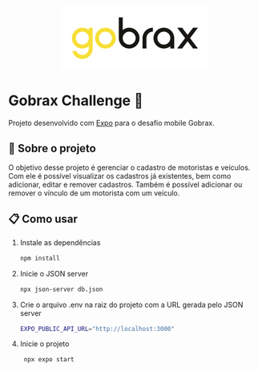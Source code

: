 <h1 align="center">
   <a href="https://gobrax.com.br/" target="_blank">
      <img src="./assets/images/capa-github.png" />
   </a>
</h1>

# Gobrax Challenge 👋

Projeto desenvolvido com [Expo](https://expo.dev) para o desafio mobile Gobrax.

## 🚀 Sobre o projeto

O objetivo desse projeto é gerenciar o cadastro de motoristas e veículos. Com ele é possível visualizar os cadastros já existentes, bem como adicionar, editar e remover cadastros. Também é possível adicionar ou remover o vínculo de um motorista com um veículo.

## 📋 Como usar

1. Instale as dependências

   ```bash
   npm install
   ```

2. Inicie o JSON server

   ```bash
   npx json-server db.json
   ```

3. Crie o arquivo .env na raiz do projeto com a URL gerada pelo JSON server

   ```bash
   EXPO_PUBLIC_API_URL="http://localhost:3000"
   ```

4. Inicie o projeto

   ```bash
    npx expo start
   ```
